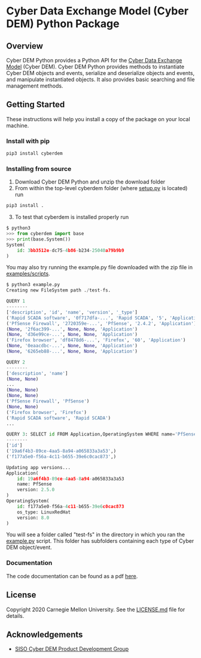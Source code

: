 # Cyber Data Exchange Model (Cyber DEM) Python Package

## Overview

Cyber DEM Python provides a Python API for the [Cyber Data Exchange Model](https://www.sisostds.org/StandardsActivities/DevelopmentGroups/CyberDEMPDG.aspx) (Cyber DEM). Cyber DEM Python provides methods to instantiate Cyber DEM objects and events, serialize and deserialize objects and events, and manipulate instantiated objects. It also provides basic searching and file management methods.

## Getting Started

These instructions will help you install a copy of the package on your local machine.

### Install with pip

``` sh
pip3 install cyberdem
```

### Installing from source

1. Download Cyber DEM Python and unzip the download folder
2. From within the top-level cyberdem folder (where [setup.py](setup.py) is located) run

``` sh
pip3 install .
```

3. To test that cyberdem is installed properly run

``` py
$ python3
>>> from cyberdem import base
>>> print(base.System())
System(
    id: 3bb3512e-dc75-4b86-b234-25040a79b9b9
)
```

You may also try running the example.py file downloaded with the zip file in [examples/scripts](examples/scripts).

``` py
$ python3 example.py
Creating new FileSystem path ./test-fs.

QUERY 1
--------
['description', 'id', 'name', 'version', '_type']
('Rapid SCADA software', '0f717dfa-...', 'Rapid SCADA', '5', 'Application')
('PfSense Firewall', '2720359e-...', 'PfSense', '2.4.2', 'Application')
(None, '2f6ac399-...', None, None, 'Application')
(None, 'd36e99ce-...', None, None, 'Application')
('Firefox browser', 'df8478d6-...', 'Firefox', '60', 'Application')
(None, '0eaacdbc-...', None, None, 'Application')
(None, '6265eb88-...', None, None, 'Application')

QUERY 2
--------
['description', 'name']
(None, None)
...
(None, None)
(None, None)
('PfSense Firewall', 'PfSense')
(None, None)
('Firefox browser', 'Firefox')
('Rapid SCADA software', 'Rapid SCADA')
...

QUERY 3: SELECT id FROM Application,OperatingSystem WHERE name='PfSense' OR os_type='LinuxRedHat'
--------
['id']
('19a6f4b3-89ce-4aa5-8a94-a065833a3a53',)
('f177a5e0-f56a-4c11-b655-39e6c0cac873',)

Updating app versions...
Application(
    id: 19a6f4b3-89ce-4aa5-8a94-a065833a3a53
    name: PfSense
    version: 2.5.0
)
OperatingSystem(
    id: f177a5e0-f56a-4c11-b655-39e6c0cac873
    os_type: LinuxRedHat
    version: 8.0
)
```

You will see a folder called "test-fs" in the directory in which you ran the [example.py](example.py) script. This folder has subfolders containing each type of Cyber DEM object/event.

### Documentation

The code documentation can be found as a pdf [here](assets/cyberdempython.pdf).

## License

Copyright 2020 Carnegie Mellon University. See the [LICENSE.md](LICENSE.md) file for details.

## Acknowledgements

- [SISO Cyber DEM Product Development Group](https://www.sisostds.org/StandardsActivities/DevelopmentGroups/CyberDEMPDG.aspx)
